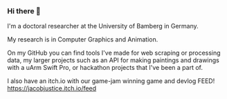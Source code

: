 ### Hi there 👋

I'm a doctoral researcher at the University of Bamberg in Germany.

My research is in Computer Graphics and Animation.

On my GitHub you can find tools I've made for web scraping or processing data, my larger projects such as an API for making paintings and drawings with a uArm Swift Pro, or hackathon projects that I've been a part of.

I also have an itch.io with our game-jam winning game and devlog FEED! https://jacobjustice.itch.io/feed
